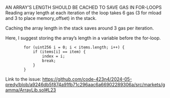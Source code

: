 AN ARRAY’S LENGTH SHOULD BE CACHED TO SAVE GAS IN FOR-LOOPS
Reading array length at each iteration of the loop takes 6 gas (3 for mload and 3 to place memory_offset) in the stack.

Caching the array length in the stack saves around 3 gas per iteration.

Here, I suggest storing the array’s length in a variable before the for-loop.

```
        for (uint256 i = 0; i < items.length; i++) {
            if (items[i] == item) {
                index = i;
                break;
            }
        }
```

Link to the issue: https://github.com/code-423n4/2024-05-predy/blob/a9246db5f874a91fb71c296aac6a66902289306a/src/markets/gamma/ArrayLib.sol#L23

